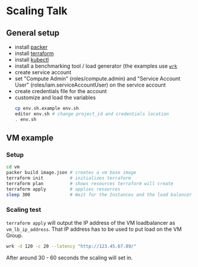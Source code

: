 # Scaling Talk

## General setup

- install [packer](https://www.packer.io/downloads.html)
- install [terraform](https://www.terraform.io/downloads.html)
- install [kubectl](https://kubernetes.io/docs/tasks/tools/install-kubectl/)
- install a benchmarking tool / load generator (the examples use [`wrk`](https://github.com/wg/wrk)
- create service account
- set "Compute Admin" (roles/compute.admin) and "Service Account User" (roles/iam.serviceAccountUser) on the service account
- create credentials file for the account
- customize and load the variables
    ```sh
    cp env.sh.example env.sh
    editor env.sh # change project_id and credentials location
    . env.sh
    ```

## VM example

### Setup

```sh
cd vm
packer build image.json # creates a vm base image
terraform init          # initializes terraform
terraform plan          # shows resources terraform will create
terraform apply         # applies resources
sleep 300               # Wait for the Instances and the load balancer to be up
```

### Scaling test

`terraform apply` will output the IP address of the VM loadbalancer as `vm_lb_ip_address`. That IP address has to be used to put load on the VM Group.

```sh
wrk -d 120 -c 20 --latency "http://123.45.67.89/"
```

After around 30 - 60 seconds the scaling will set in.
